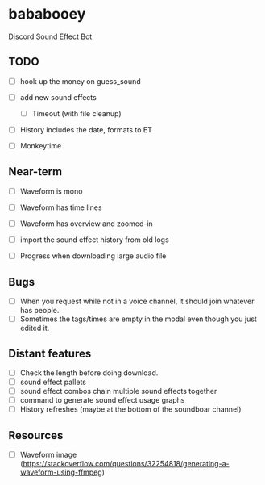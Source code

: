 # bababooey
Discord Sound Effect Bot


## TODO
- [ ] hook up the money on guess_sound
- [ ] add new sound effects
  - [ ] Timeout (with file cleanup)
- [ ] History includes the date, formats to ET
- [ ] Monkeytime


## Near-term
- [ ] Waveform is mono
- [ ] Waveform has time lines
- [ ] Waveform has overview and zoomed-in
- [ ] import the sound effect history from old logs
- [ ] Progress when downloading large audio file


## Bugs
- [ ] When you request while not in a voice channel, it should join whatever has people.
- [ ] Sometimes the tags/times are empty in the modal even though you just edited it.

## Distant features
- [ ] Check the length before doing download.
- [ ] sound effect pallets
- [ ] sound effect combos chain multiple sound effects together 
- [ ] command to generate sound effect usage graphs
- [ ] History refreshes (maybe at the bottom of the soundboar channel)
  
## Resources
- [ ] Waveform image (https://stackoverflow.com/questions/32254818/generating-a-waveform-using-ffmpeg)